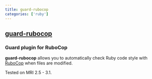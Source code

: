 ```yaml
---
title: guard-rubocop
categories: ['ruby']
---
```

## [guard-rubocop](https://github.com/rubocop/guard-rubocop)

### Guard plugin for RuboCop


**guard-rubocop** allows you to automatically check Ruby code style with [RuboCop](https://github.com/rubocop/rubocop) when files are modified.

Tested on MRI 2.5 - 3.1.

